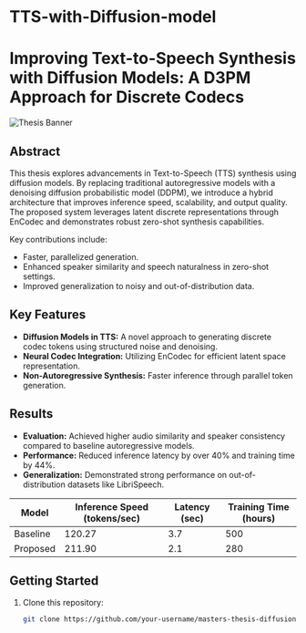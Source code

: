 # TTS-with-Diffusion-model

# Improving Text-to-Speech Synthesis with Diffusion Models: A D3PM Approach for Discrete Codecs

![Thesis Banner](images/banner.png) <!-- Replace with your banner or remove this line -->

## Abstract
This thesis explores advancements in Text-to-Speech (TTS) synthesis using diffusion models. By replacing traditional autoregressive models with a denoising diffusion probabilistic model (DDPM), we introduce a hybrid architecture that improves inference speed, scalability, and output quality. The proposed system leverages latent discrete representations through EnCodec and demonstrates robust zero-shot synthesis capabilities.

Key contributions include:
- Faster, parallelized generation.
- Enhanced speaker similarity and speech naturalness in zero-shot settings.
- Improved generalization to noisy and out-of-distribution data.


## Key Features
- **Diffusion Models in TTS:** A novel approach to generating discrete codec tokens using structured noise and denoising.
- **Neural Codec Integration:** Utilizing EnCodec for efficient latent space representation.
- **Non-Autoregressive Synthesis:** Faster inference through parallel token generation.

## Results
- **Evaluation:** Achieved higher audio similarity and speaker consistency compared to baseline autoregressive models.
- **Performance:** Reduced inference latency by over 40% and training time by 44%.
- **Generalization:** Demonstrated strong performance on out-of-distribution datasets like LibriSpeech.

| Model        | Inference Speed (tokens/sec) | Latency (sec) | Training Time (hours) |
|--------------|-------------------------------|---------------|------------------------|
| Baseline     | 120.27                       | 3.7           | 500                    |
| Proposed     | 211.90                       | 2.1           | 280                    |

## Getting Started
1. Clone this repository:
   ```bash
   git clone https://github.com/your-username/masters-thesis-diffusion-tts.git

